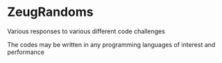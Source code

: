 # ZeugRandoms
Various responses to various different code challenges

The codes may be written in any programming languages of interest and performance
